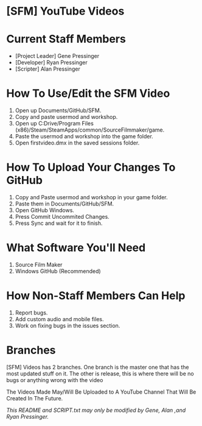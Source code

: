 [SFM] YouTube Videos 
===
Current Staff Members
===
- [Project Leader] Gene Pressinger
- [Developer] Ryan Pressinger
- [Scripter] Alan Pressinger

How To Use/Edit the SFM Video
===
1. Open up Documents/GitHub/SFM.
2. Copy and paste usermod and workshop.
3. Open up C:Drive/Program Files (x86)/Steam/SteamApps/common/SourceFilmmaker/game.
4. Paste the usermod and workshop into the game folder.
5. Open firstvideo.dmx in the saved sessions folder.

How To Upload Your Changes To GitHub
===
1. Copy and Paste usermod and workshop in your game folder.
2. Paste them in Documents/GitHub/SFM.
3. Open GitHub Windows.
4. Press Commit Uncommited Changes.
5. Press Sync and wait for it to finish.

What Software You'll Need
===
1. Source Film Maker
2. Windows GitHub (Recommended)

How Non-Staff Members Can Help
===
1. Report bugs.
2. Add custom audio and mobile files.
3. Work on fixing bugs in the issues section.

Branches
===
[SFM] Videos has 2 branches. One branch is the master one that has the most updated stuff on it.
The other is release, this is where there will be no bugs or anything wrong with the video

The Videos Made May/Will Be Uploaded to A YouTube Channel That Will Be Created In The Future.

*This README and SCRIPT.txt may only be modified by Gene, Alan ,and Ryan Pressinger.*

